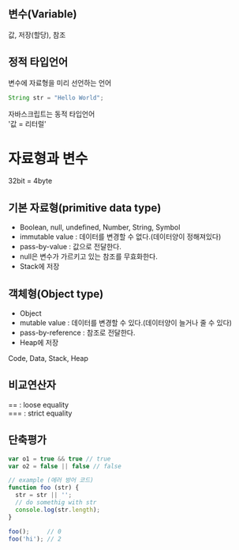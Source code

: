 ## 변수(Variable)
값, 저장(할당), 참조

## 정적 타입언어
변수에 자료형을 미리 선언하는 언어
```js
String str = "Hello World";
```

자바스크립트는 동적 타입언어  
'값 = 리터럴'

# 자료형과 변수
32bit = 4byte

## 기본 자료형(primitive data type)
- Boolean, null, undefined, Number, String, Symbol
- immutable value : 데이터를 변경할 수 없다.(데이터양이 정해져있다)
- pass-by-value : 값으로 전달한다.
- null은 변수가 가르키고 있는 참조를 무효화한다.
- Stack에 저장

## 객체형(Object type)
- Object
- mutable value : 데이터를 변경할 수 있다.(데이터양이 늘거나 줄 수 있다)
- pass-by-reference : 참조로 전달한다.
- Heap에 저장

Code, Data, Stack, Heap

## 비교연산자
== : loose equality  
=== : strict equality

## 단축평가
```js
var o1 = true && true // true
var o2 = false || false // false

// example (에러 방어 코드)
function foo (str) {
  str = str || '';
  // do somethig with str
  console.log(str.length);
}

foo();     // 0
foo('hi'); // 2
```